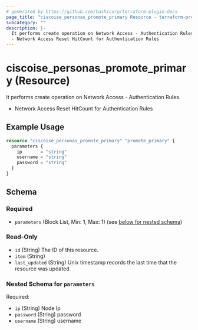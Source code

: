 ```yaml
---
# generated by https://github.com/hashicorp/terraform-plugin-docs
page_title: "ciscoise_personas_promote_primary Resource - terraform-provider-ciscoise"
subcategory: ""
description: |-
  It performs create operation on Network Access - Authentication Rules.
  - Network Access Reset HitCount for Authentication Rules
---
```


# ciscoise_personas_promote_primary (Resource)

It performs create operation on Network Access - Authentication Rules.
- Network Access Reset HitCount for Authentication Rules

## Example Usage

```terraform
resource "ciscoise_personas_promote_primary" "promote_primary" {
  parameters {
    ip       = "string"
    username = "string"
    password = "string"
  }
}
```

<!-- schema generated by tfplugindocs -->
## Schema

### Required

- `parameters` (Block List, Min: 1, Max: 1) (see [below for nested schema](#nestedblock--parameters))

### Read-Only

- `id` (String) The ID of this resource.
- `item` (String)
- `last_updated` (String) Unix timestamp records the last time that the resource was updated.

<a id="nestedblock--parameters"></a>
### Nested Schema for `parameters`

Required:

- `ip` (String) Node Ip
- `password` (String) password
- `username` (String) username


